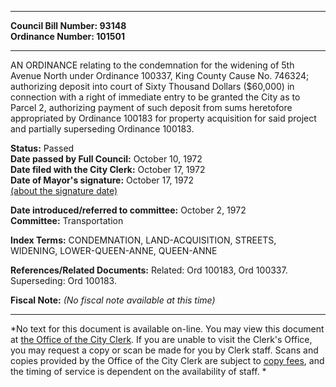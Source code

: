 * * * * *  
  
**Council Bill Number: [](#h0)[](#h2)93148**   
**Ordinance Number: 101501**  
  
* * * * *  
  
AN ORDINANCE relating to the condemnation for the widening of 5th Avenue North under Ordinance 100337, King County Cause No. 746324; authorizing deposit into court of Sixty Thousand Dollars ($60,000) in connection with a right of immediate entry to be granted the City as to Parcel 2, authorizing payment of such deposit from sums heretofore appropriated by Ordinance 100183 for property acquisition for said project and partially superseding Ordinance 100183.  
  
**Status:** Passed   
**Date passed by Full Council:** October 10, 1972   
**Date filed with the City Clerk:** October 17, 1972   
**Date of Mayor's signature:** October 17, 1972   
[(about the signature date)](/~public/approvaldate.htm)   
  
  
**Date introduced/referred to committee:** October 2, 1972   
**Committee:** Transportation   
  
**Index Terms:** CONDEMNATION, LAND-ACQUISITION, STREETS, WIDENING, LOWER-QUEEN-ANNE, QUEEN-ANNE  
  
**References/Related Documents:** Related: Ord 100183, Ord 100337. Superseding: Ord 100183.  
  
**Fiscal Note:** *(No fiscal note available at this time)*  
  
* * * * *  
  
*No text for this document is available on-line. You may view this document at [the Office of the City Clerk](http://www.seattle.gov/leg/clerk/contactUs.htm). If you are unable to visit the Clerk's Office, you may request a copy or scan be made for you by Clerk staff. Scans and copies provided by the Office of the City Clerk are subject to [copy fees](http://clerk.seattle.gov/~public/clerkfees.htm), and the timing of service is dependent on the availability of staff. *  
  
  
